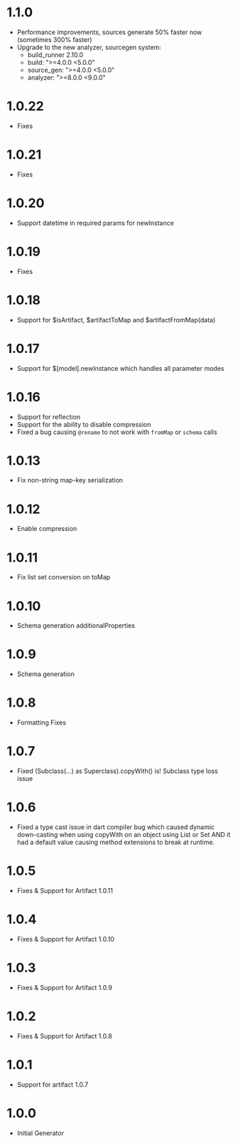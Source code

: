 # 1.1.0
* Performance improvements, sources generate 50% faster now (sometimes 300% faster)
* Upgrade to the new analyzer, sourcegen system: 
  * build_runner 2.10.0
  * build: ">=4.0.0 <5.0.0"
  * source_gen: ">=4.0.0 <5.0.0"
  * analyzer: ">=8.0.0 <9.0.0"

# 1.0.22
* Fixes

# 1.0.21
* Fixes

# 1.0.20
* Support datetime in required params for newInstance

# 1.0.19
* Fixes

# 1.0.18
* Support for $isArtifact, $artifactToMap and $artifactFromMap<T>(data)

# 1.0.17
* Support for $[model].newInstance which handles all parameter modes

# 1.0.16
* Support for reflection
* Support for the ability to disable compression
* Fixed a bug causing `@rename` to not work with `fromMap` or `schema` calls

# 1.0.13
* Fix non-string map-key serialization

# 1.0.12
* Enable compression

# 1.0.11
* Fix list set conversion on toMap

# 1.0.10
* Schema generation additionalProperties

# 1.0.9
* Schema generation

# 1.0.8
* Formatting Fixes

# 1.0.7
* Fixed (Subclass(...) as Superclass).copyWith() is! Subclass type loss issue

# 1.0.6
* Fixed a type cast issue in dart compiler bug which caused dynamic down-casting when using copyWith on an object using List or Set AND it had a default value causing method extensions to break at runtime. 

# 1.0.5
* Fixes & Support for Artifact 1.0.11

# 1.0.4
* Fixes & Support for Artifact 1.0.10

# 1.0.3
* Fixes & Support for Artifact 1.0.9

# 1.0.2
* Fixes & Support for Artifact 1.0.8

# 1.0.1
* Support for artifact 1.0.7

# 1.0.0
* Initial Generator
 